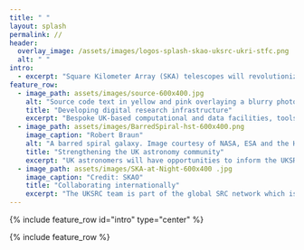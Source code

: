 ```yaml
---
title: " "
layout: splash
permalink: //
header:
  overlay_image: /assets/images/logos-splash-skao-uksrc-ukri-stfc.png
  alt: " "
intro: 
  - excerpt: "Square Kilometer Array (SKA) telescopes will revolutionize radio astronomy. The UK SKA Regional Centre (UKSRC) will, as part of a global network, enable researchers to explore the evolution of the early universe."
feature_row:
  - image_path: assets/images/source-600x400.jpg
    alt: "Source code text in yellow and pink overlaying a blurry photo  of computer racks."  
    title: "Developing digital research infrastructure"
    excerpt: "Bespoke UK-based computational and data facilities, tools, and services will contribute to enable the analysis of 700PB of data generated per year by the SKA telescopes."
  - image_path: assets/images/BarredSpiral-hst-600x400.png
    image_caption: "Robert Braun"
    alt: "A barred spiral galaxy. Image courtesy of NASA, ESA and the Hubble Heritage Team (STScI/AURA)."
    title: "Strengthening the UK astronomy community"
    excerpt: "UK astronomers will have opportunities to inform the UKSRC's development and to enhance their skills in preparation for the deployment of the SKA telescopes." 
  - image_path: assets/images/SKA-at-Night-600x400 .jpg
    image_caption: "Credit: SKAO"
    title: "Collaborating internationally"
    excerpt: "The UKSRC team is part of the global SRC network which is developing interoperable functionalities to find, assess, manipulate and visualise SKA Data products."
---
```


{% include feature_row id="intro" type="center" %}

{% include feature_row %}

